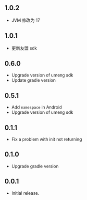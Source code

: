 ## 1.0.2

* JVM 修改为 17

## 1.0.1

* 更新友盟 sdk

## 0.6.0

* Upgrade version of umeng sdk
* Update gradle version

## 0.5.1

* Add `namespace` in Android
* Upgrade version of umeng sdk

## 0.1.1

* Fix a problem with init not returning

## 0.1.0

* Upgrade gradle version

## 0.0.1

* Initial release.
